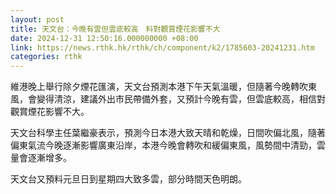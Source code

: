 ```yaml
---
layout: post
title: 天文台：今晚有雲但雲底較高　料對觀賞煙花影響不大
date: 2024-12-31 12:50:16.000000000 +08:00
link: https://news.rthk.hk/rthk/ch/component/k2/1785603-20241231.htm
categories: rthk
---
```


維港晚上舉行除夕煙花匯演，天文台預測本港下午天氣溫暖，但隨著今晚轉吹東風，會變得清涼，建議外出巿民帶備外套，又預計今晚有雲，但雲底較高，相信對觀賞煙花影響不大。

天文台科學主任葉繼豪表示，預測今日本港大致天晴和乾燥，日間吹偏北風，隨著偏東氣流今晚逐漸影響廣東沿岸，本港今晚會轉吹和緩偏東風，風勢間中清勁，雲量會逐漸增多。

天文台又預料元旦日到星期四大致多雲，部分時間天色明朗。
